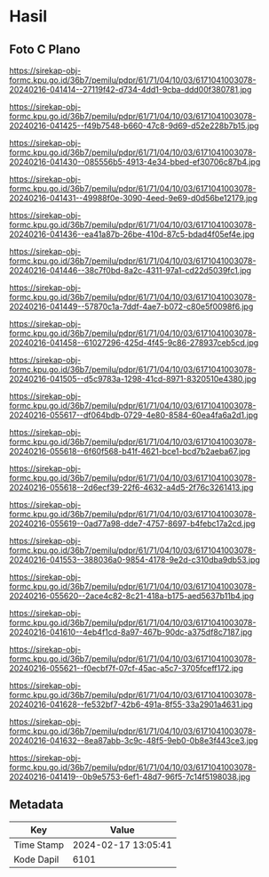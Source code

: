 # Hasil

## Foto C Plano

https://sirekap-obj-formc.kpu.go.id/36b7/pemilu/pdpr/61/71/04/10/03/6171041003078-20240216-041414--27119f42-d734-4dd1-9cba-ddd00f380781.jpg

https://sirekap-obj-formc.kpu.go.id/36b7/pemilu/pdpr/61/71/04/10/03/6171041003078-20240216-041425--f49b7548-b660-47c8-9d69-d52e228b7b15.jpg

https://sirekap-obj-formc.kpu.go.id/36b7/pemilu/pdpr/61/71/04/10/03/6171041003078-20240216-041430--085556b5-4913-4e34-bbed-ef30706c87b4.jpg

https://sirekap-obj-formc.kpu.go.id/36b7/pemilu/pdpr/61/71/04/10/03/6171041003078-20240216-041431--49988f0e-3090-4eed-9e69-d0d56be12179.jpg

https://sirekap-obj-formc.kpu.go.id/36b7/pemilu/pdpr/61/71/04/10/03/6171041003078-20240216-041436--ea41a87b-26be-410d-87c5-bdad4f05ef4e.jpg

https://sirekap-obj-formc.kpu.go.id/36b7/pemilu/pdpr/61/71/04/10/03/6171041003078-20240216-041446--38c7f0bd-8a2c-4311-97a1-cd22d5039fc1.jpg

https://sirekap-obj-formc.kpu.go.id/36b7/pemilu/pdpr/61/71/04/10/03/6171041003078-20240216-041449--57870c1a-7ddf-4ae7-b072-c80e5f0098f6.jpg

https://sirekap-obj-formc.kpu.go.id/36b7/pemilu/pdpr/61/71/04/10/03/6171041003078-20240216-041458--61027296-425d-4f45-9c86-278937ceb5cd.jpg

https://sirekap-obj-formc.kpu.go.id/36b7/pemilu/pdpr/61/71/04/10/03/6171041003078-20240216-041505--d5c9783a-1298-41cd-8971-8320510e4380.jpg

https://sirekap-obj-formc.kpu.go.id/36b7/pemilu/pdpr/61/71/04/10/03/6171041003078-20240216-055617--df064bdb-0729-4e80-8584-60ea4fa6a2d1.jpg

https://sirekap-obj-formc.kpu.go.id/36b7/pemilu/pdpr/61/71/04/10/03/6171041003078-20240216-055618--6f60f568-b41f-4621-bce1-bcd7b2aeba67.jpg

https://sirekap-obj-formc.kpu.go.id/36b7/pemilu/pdpr/61/71/04/10/03/6171041003078-20240216-055618--2d6ecf39-22f6-4632-a4d5-2f76c3261413.jpg

https://sirekap-obj-formc.kpu.go.id/36b7/pemilu/pdpr/61/71/04/10/03/6171041003078-20240216-055619--0ad77a98-dde7-4757-8697-b4febc17a2cd.jpg

https://sirekap-obj-formc.kpu.go.id/36b7/pemilu/pdpr/61/71/04/10/03/6171041003078-20240216-041553--388036a0-9854-4178-9e2d-c310dba9db53.jpg

https://sirekap-obj-formc.kpu.go.id/36b7/pemilu/pdpr/61/71/04/10/03/6171041003078-20240216-055620--2ace4c82-8c21-418a-b175-aed5637b11b4.jpg

https://sirekap-obj-formc.kpu.go.id/36b7/pemilu/pdpr/61/71/04/10/03/6171041003078-20240216-041610--4eb4f1cd-8a97-467b-90dc-a375df8c7187.jpg

https://sirekap-obj-formc.kpu.go.id/36b7/pemilu/pdpr/61/71/04/10/03/6171041003078-20240216-055621--f0ecbf7f-07cf-45ac-a5c7-3705fceff172.jpg

https://sirekap-obj-formc.kpu.go.id/36b7/pemilu/pdpr/61/71/04/10/03/6171041003078-20240216-041628--fe532bf7-42b6-491a-8f55-33a2901a4631.jpg

https://sirekap-obj-formc.kpu.go.id/36b7/pemilu/pdpr/61/71/04/10/03/6171041003078-20240216-041632--8ea87abb-3c9c-48f5-9eb0-0b8e3f443ce3.jpg

https://sirekap-obj-formc.kpu.go.id/36b7/pemilu/pdpr/61/71/04/10/03/6171041003078-20240216-041419--0b9e5753-6ef1-48d7-96f5-7c14f5198038.jpg


## Metadata

| Key        | Value               |
| ---------- | ------------------- |
| Time Stamp | 2024-02-17 13:05:41 |
| Kode Dapil | 6101                |



